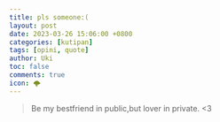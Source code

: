 ```yaml
---
title: pls someone:(
layout: post
date: 2023-03-26 15:06:00 +0800
categories: [kutipan]
tags: [opini, quote]
author: Uki
toc: false
comments: true
icon: 🌩️
---
```


> Be my bestfriend in public,but lover in private. <3